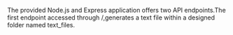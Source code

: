 The provided Node.js and Express application offers two API endpoints.The first endpoint accessed through /,generates a text file within a designed folder named text_files.  
